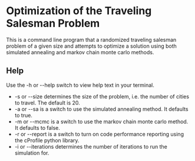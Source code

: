 # Optimization of the Traveling Salesman Problem

This is a command line program that a randomized traveling salesman problem of a given size and attempts to optimize a solution using both simulated annealing and markov chain monte carlo methods.

## Help

Use the -h or --help switch to view help text in your terminal.
- -s or --size determines the size of the problem, i.e. the number of cities to travel. The default is 20.
- -a or --sa is a switch to use the simulated annealing method. It defaults to true.
- -m or --mcmc is a switch to use the markov chain monte carlo method. It defaults to false.
- -r or --report is a switch to turn on code performance reporting using the cProfile python library.
- -i or --iterations determines the number of iterations to run the simulation for.

